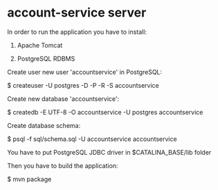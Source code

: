 account-service server
======================

In order to run the application you have to install:

1) Apache Tomcat

2) PostgreSQL RDBMS

Create user new user 'accountservice' in PostgreSQL:

$ createuser -U postgres -D -P -R -S accountservice

Create new database 'accountservice':

$ createdb -E UTF-8 -O accountservice -U postgres accountservice

Create database schema:

$ psql -f sql/schema.sql -U accountservice accountservice

You have to put PostgreSQL JDBC driver in $CATALINA_BASE/lib folder

Then you have to build the application:

$ mvn package
